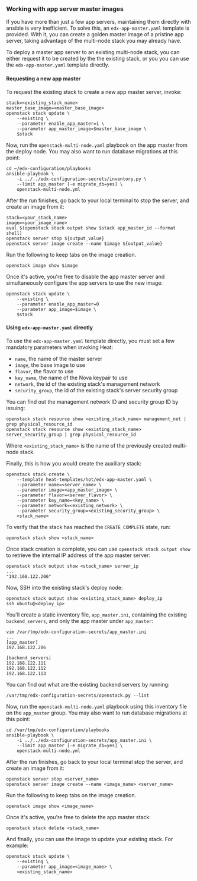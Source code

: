 ### Working with app server master images

If you have more than just a few app servers, maintaining them directly with
ansible is very inefficient.  To solve this, an `edx-app-master.yaml` template
is provided.  With it, you can create a golden master image of a pristine app
server, taking advantage of the multi-node stack you may already have.

To deploy a master app server to an existing multi-node stack, you can either
request it to be created by the the existing stack, or you you can use the
`edx-app-master.yaml` template directly.


#### Requesting a new app master

To request the existing stack to create a new app master server, invoke:

```
stack=<existing_stack_name>
master_base_image=<master_base_image>
openstack stack update \
    --existing \
    --parameter enable_app_master=1 \
    --parameter app_master_image=$master_base_image \
    $stack
```

Now, run the `openstack-multi-node.yaml` playbook on the app master from the
deploy node.  You may also want to run database migrations at this point:

```
cd ~/edx-configuration/playbooks
ansible-playbook \
    -i ../../edx-configuration-secrets/inventory.py \
    --limit app_master [-e migrate_db=yes] \
    openstack-multi-node.yml
```

After the run finishes, go back to your local terminal to stop the server, and
create an image from it:

```
stack=<your_stack_name>
image=<your_image_name>
eval $(openstack stack output show $stack app_master_id --format shell)
openstack server stop ${output_value}
openstack server image create --name $image ${output_value}
```

Run the following to keep tabs on the image creation.

```
openstack image show $image
```

Once it's active, you're free to disable the app master server and
simultaneously configure the app servers to use the new image:

```
openstack stack update \
    --existing \
    --parameter enable_app_master=0
    --parameter app_image=$image \
    $stack
```


#### Using `edx-app-master.yaml` directly

To use the `edx-app-master.yaml` template directly, you must set a few
mandatory parameters when invoking Heat:

- `name`, the name of the master server
- `image`, the base image to use
- `flavor`, the flavor to use
- `key_name`, the name of the Nova keypair to use
- `network`, the id of the existing stack's management network
- `security_group`, the id of the existing stack's server security group

You can find out the management network ID and security group ID by issuing:

```
openstack stack resource show <existing_stack_name> management_net | grep physical_resource_id
openstack stack resource show <existing_stack_name> server_security_group | grep physical_resource_id
```

Where `<existing_stack_name>` is the name of the previously created multi-node
stack.

Finally, this is how you would create the auxiliary stack:

```
openstack stack create \
    --template heat-templates/hot/edx-app-master.yaml \
    --parameter name=<server_name> \
    --parameter image=<app_master_image> \
    --parameter flavor=<server_flavor> \
    --parameter key_name=<key_name> \
    --parameter network=<existing_network> \
    --parameter security_group=<existing_security_group> \
    <stack_name>
```

To verify that the stack has reached the `CREATE_COMPLETE` state, run:

```
openstack stack show <stack_name>
```

Once stack creation is complete, you can use `openstack stack output show` to
retrieve the internal IP address of the app master server:

```
openstack stack output show <stack_name> server_ip
...
"192.168.122.206"
```

Now, SSH into the existing stack's deploy node:

```
openstack stack output show <existing_stack_name> deploy_ip
ssh ubuntu@<deploy_ip>
```

You'll create a static inventory file, `app_master.ini`, containing the
existing `backend_servers`, and only the app master under `app_master`:

```
vim /var/tmp/edx-configuration-secrets/app_master.ini
...
[app_master]
192.168.122.206

[backend_servers]
192.168.122.111
192.168.122.112
192.168.122.113
```

You can find out what are the existing backend servers by running:

```
/var/tmp/edx-configuration-secrets/openstack.py --list
```

Now, run the `openstack-multi-node.yaml` playbook using this inventory file on
the `app_master` group.  You may also want to run database migrations at this
point:

```
cd /var/tmp/edx-configuration/playbooks
ansible-playbook \
    -i ../../edx-configuration-secrets/app_master.ini \
    --limit app_master [-e migrate_db=yes] \
    openstack-multi-node.yml
```

After the run finishes, go back to your local terminal stop the server, and
create an image from it:

```
openstack server stop <server_name>
openstack server image create --name <image_name> <server_name>
```

Run the following to keep tabs on the image creation.

```
openstack image show <image_name>
```

Once it's active, you're free to delete the app master stack:

```
openstack stack delete <stack_name>
```

And finally, you can use the image to update your existing stack.  For example:

```
openstack stack update \
    --existing \
    --parameter app_image=<image_name> \
    <existing_stack_name>
```
